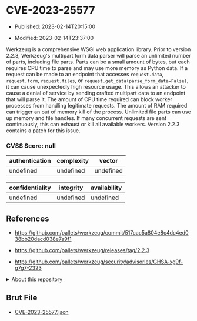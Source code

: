 # CVE-2023-25577

- Published: 2023-02-14T20:15:00

- Modified: 2023-02-14T23:37:00

Werkzeug is a comprehensive WSGI web application library. Prior to version 2.2.3, Werkzeug's multipart form data parser will parse an unlimited number of parts, including file parts. Parts can be a small amount of bytes, but each requires CPU time to parse and may use more memory as Python data. If a request can be made to an endpoint that accesses `request.data`, `request.form`, `request.files`, or `request.get_data(parse_form_data=False)`, it can cause unexpectedly high resource usage. This allows an attacker to cause a denial of service by sending crafted multipart data to an endpoint that will parse it. The amount of CPU time required can block worker processes from handling legitimate requests. The amount of RAM required can trigger an out of memory kill of the process. Unlimited file parts can use up memory and file handles. If many concurrent requests are sent continuously, this can exhaust or kill all available workers. Version 2.2.3 contains a patch for this issue.

### CVSS Score: **null**

| authentication | complexity | vector |
| --- | --- | --- |
| undefined | undefined | undefined |

| confidentiality | integrity | availability |
| --- | --- | --- |
| undefined | undefined | undefined |

## References

* https://github.com/pallets/werkzeug/commit/517cac5a804e8c4dc4ed038bb20dacd038e7a9f1

* https://github.com/pallets/werkzeug/releases/tag/2.2.3

* https://github.com/pallets/werkzeug/security/advisories/GHSA-xg9f-g7g7-2323

<details>
<summary>About this repository</summary> 

  This repository is part of the project [Live Hack CVE](https://github.com/Live-Hack-CVE). Main website can be found [www.live-hack.org](https://www.live-hack.org) 
  
  Made by [Sn0wAlice](https://github.com/Sn0wAlice) for the people that care about security and need to have a feed of the latest CVEs. Hope you enjoy it, don't forget to star the repo and follow me on [Twitter](https://twitter.com/Sn0wAlice) and [Github](https://github.com/Sn0wAlice). And that is my [personnal website](https://www.alice-snow.me/)

  - [Home Page](https://github.com/Live-Hack-CVE)
  - [Framework](https://github.com/Live-Hack-CVE/cve-framework)
  - [CVE database](https://github.com/Live-Hack-CVE/full_database)
  - [Changelog](https://github.com/Live-Hack-CVE/Changelog)
</details>

## Brut File

* [CVE-2023-25577.json](https://raw.githubusercontent.com/Live-Hack-CVE/full_database/main/cves/2023/CVE-2023-25577.json)

